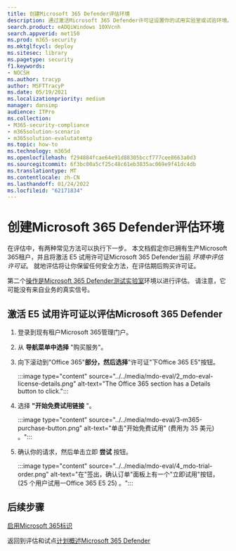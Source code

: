 ```yaml
---
title: 创建Microsoft 365 Defender评估环境
description: 通过激活Microsoft 365 Defender许可证设置你的试用实验室或试验环境。 然后设置 Microsoft Defender for Identity (MDI) 所有其他 M365D 评估。
search.product: eADQiWindows 10XVcnh
search.appverid: met150
ms.prod: m365-security
ms.mktglfcycl: deploy
ms.sitesec: library
ms.pagetype: security
f1.keywords:
- NOCSH
ms.author: tracyp
author: MSFTTracyP
ms.date: 05/19/2021
ms.localizationpriority: medium
manager: dansimp
audience: ITPro
ms.collection:
- M365-security-compliance
- m365solution-scenario
- m365solution-evalutatemtp
ms.topic: how-to
ms.technology: m365d
ms.openlocfilehash: f294884fcae64e91d88305bccf777cee8663a0d3
ms.sourcegitcommit: 6f3bc00a5cf25c48c61eb3835ac069e9f41dc4db
ms.translationtype: MT
ms.contentlocale: zh-CN
ms.lasthandoff: 01/24/2022
ms.locfileid: "62171834"
---
```

# <a name="create-the-microsoft-365-defender-evaluation-environment"></a>创建Microsoft 365 Defender评估环境

在评估中，有两种常见方法可以执行下一步。 本文档假定你已拥有生产Microsoft 365租户，并且将激活 E5 试用许可证Microsoft 365 Defender当前 *环境中评估许可证*。 就地评估将让你保留任何安全方法，在评估期后购买许可证。

第二个[操作是Microsoft 365 Defender测试实验室](setup-m365deval.md)环境以进行评估。 请注意，它可能没有来自业务的真实信号。

## <a name="to-activate-e5-trial-licenses-to-evaluate-microsoft-365-defender"></a>激活 E5 试用许可证以评估Microsoft 365 Defender 

1. 登录到现有租户Microsoft 365管理门户。
2. 从 **导航菜单中选择** "购买服务"。
3. 向下滚动到"Office 365"**部分，然后选择**"许可证"下Office 365 E5"按钮。

   :::image type="content" source="../../media/mdo-eval/2_mdo-eval-license-details.png" alt-text="The Office 365 section has a Details button to click.":::

4. 选择 **"开始免费试用链接** "。

   :::image type="content" source="../../media/mdo-eval/3-m365-purchase-button.png" alt-text="单击&quot;开始免费试用&quot; (费用为 35 美元) 。":::

5. 确认你的请求，然后单击立即 **尝试** 按钮。

   :::image type="content" source="../../media/mdo-eval/4_mdo-trial-order.png" alt-text="在&quot;签出，确认订单&quot;面板上有一个&quot;立即试用&quot;按钮， (25 个用户试用一Office 365 E5 25) 。":::

## <a name="next-steps"></a>后续步骤

[启用Microsoft 365标识](eval-defender-identity-overview.md)

返回到评估和试点[计划概述Microsoft 365 Defender](eval-overview.md)